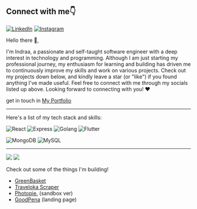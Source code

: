 ## Connect with me👇
[![LinkedIn](https://cdn2.iconfinder.com/data/icons/social-media-2285/512/1_Linkedin_unofficial_colored_svg-48.png)](https://www.linkedin.com/in/indrastyawan25/)
[![Instagram](https://cdn2.iconfinder.com/data/icons/social-media-applications/64/social_media_applications_3-instagram-48.png)](https://www.instagram.com/_indraa02_/)

Hello there 👋,

I'm Indraa, a passionate and self-taught software engineer with a deep interest in technology and programming. Although I am just starting my professional journey, my enthusiasm for learning and building has driven me to continuously improve my skills and work on various projects. Check out my projects down below, and kindly leave a star (or "like") if you found anything I've made useful. Feel free to connect with me through my socials listed up above. Looking forward to connecting with you! ❤️

get in touch in [My Portfolio](https://indoraze-portfolio.vercel.app/)

---

Here's a list of my tech stack and skills:


![React](https://img.shields.io/badge/-React-blue?style=for-the-badge)
![Express](https://img.shields.io/badge/-Express-orange?style=for-the-badge)
![Golang](https://img.shields.io/badge/-golang-tosca?style=for-the-badge)
![Flutter](https://img.shields.io/badge/-flutter-lightblue?style=for-the-badge)

![MongoDB](https://img.shields.io/badge/-Mongodb-brightgreen?style=for-the-badge)
![MySQL](https://img.shields.io/badge/-mysql-white?style=for-the-badge)

---

<img src="https://github-readme-stats.vercel.app/api?username=IndraSty"/>
<img src="https://github-readme-stats.vercel.app/api/top-langs/?username=IndraSty" />

Check out some of the things I'm building!

- [GreenBasket](https://greenbasket-docs.vercel.app/)
- [Traveloka Scraper](https://traveloka-scraper-docs.vercel.app/)
- [Photopie.](https://photopie.vercel.app/) (sandbox ver)
- [GoodPena](https://goodpena-lp.vercel.app/) (landing page)
